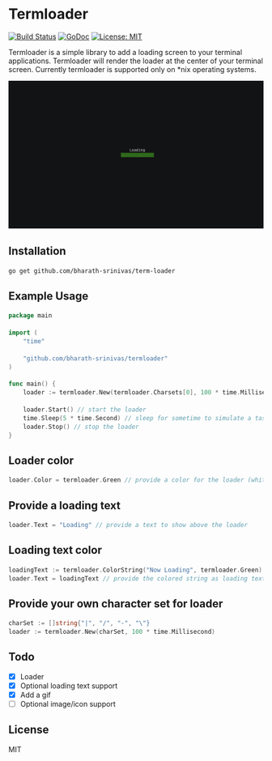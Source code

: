 # Termloader
[![Build Status](https://travis-ci.org/bharath-srinivas/termloader.svg?branch=master)](https://travis-ci.org/bharath-srinivas/termloader)
[![GoDoc](https://godoc.org/github.com/bharath-srinivas/termloader?status.svg)](https://godoc.org/github.com/bharath-srinivas/termloader)
[![License: MIT](https://img.shields.io/badge/License-MIT-blue.svg)](LICENSE)

Termloader is a simple library to add a loading screen to your terminal applications. Termloader will render the 
loader at the center of your terminal screen. Currently termloader is supported only on *nix operating systems.

<p align="center">
  <img src="assets/termloader.gif"/>
</p>

## Installation
```bash
go get github.com/bharath-srinivas/term-loader
``` 

## Example Usage
```go
package main

import (
	"time"

	"github.com/bharath-srinivas/termloader"
)

func main() {
	loader := termloader.New(termloader.Charsets[0], 100 * time.Millisecond) // construct a new loader with config

	loader.Start() // start the loader
	time.Sleep(5 * time.Second) // sleep for sometime to simulate a task
	loader.Stop() // stop the loader
}
```

## Loader color
```go
loader.Color = termloader.Green // provide a color for the loader (white if not provided)
```

## Provide a loading text
```go
loader.Text = "Loading" // provide a text to show above the loader
```

## Loading text color
```go
loadingText := termloader.ColorString("Now Loading", termloader.Green) // color the string
loader.Text = loadingText // provide the colored string as loading text
```

## Provide your own character set for loader
```go
charSet := []string{"|", "/", "-", "\"}
loader := termloader.New(charSet, 100 * time.Millisecond)
```

## Todo
- [x] Loader
- [x] Optional loading text support
- [x] Add a gif
- [ ] Optional image/icon support

## License
MIT